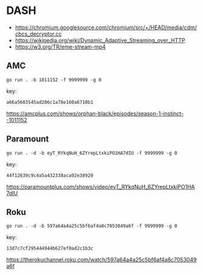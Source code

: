 # DASH

- <https://chromium.googlesource.com/chromium/src/+/HEAD/media/cdm/cbcs_decryptor.cc>
- <https://wikipedia.org/wiki/Dynamic_Adaptive_Streaming_over_HTTP>
- https://w3.org/TR/eme-stream-mp4

## AMC

~~~
go run . -b 1011152 -f 9999999 -g 0
~~~

key:

~~~
a66a5603545ad206c1a78e160a6710b1
~~~

https://amcplus.com/shows/orphan-black/episodes/season-1-instinct--1011152

## Paramount

~~~
go run . -d -b eyT_RYkqNuH_6ZYrepLtxkiPO1HA7dIU -f 9999999 -g 0
~~~

key:

~~~
44f12639c9c4a5a432338aca92e38920
~~~

<https://paramountplus.com/shows/video/eyT_RYkqNuH_6ZYrepLtxkiPO1HA7dIU>

## Roku

~~~
go run . -d -b 597a64a4a25c5bf6af4a8c7053049a6f -f 9999999 -g 0
~~~

key:

~~~
13d7c7cf295444944b627ef0ad2c1b3c
~~~

https://therokuchannel.roku.com/watch/597a64a4a25c5bf6af4a8c7053049a6f
